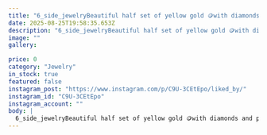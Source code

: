 ```yaml
---
title: "6_side_jewelryBeautiful half set of yellow gold 🪙with diamonds and peridot💎🧶اویز و گوشواره زبرجد  peridot Peridot stone: 15.250 ct emerald & trilliantcutBrilliant stone: 1.535 ctSetting-up: surface & sharp claws prong for big stonetotal weight: 18 gr 750G_____________________________#Microsetting #microsettingtrainer ##stonesetting #stonesetting #gemstone #brilliant #peridot #claws_prong #jewelryroja58w"
date: 2025-08-25T19:58:35.653Z
description: "6_side_jewelryBeautiful half set of yellow gold 🪙with diamonds and peridot💎🧶اویز و گوشواره زبرجد  peridot Peridot stone: 15.250 ct emerald & trilliantcutBrilliant stone: 1.535 ctSetting-up: surface & sharp claws prong for big stonetotal weight: 18 gr 750G_____________________________#Microsetting #microsettingtrainer ##stonesetting #stonesetting #gemstone #brilliant #peridot #claws_prong #jewelryroja58w"
image: ""
gallery:

price: 0
category: "Jewelry"
in_stock: true
featured: false
instagram_post: "https://www.instagram.com/p/C9U-3CEtEpo/liked_by/"
instagram_id: "C9U-3CEtEpo"
instagram_account: ""
body: |
  6_side_jewelryBeautiful half set of yellow gold 🪙with diamonds and peridot💎🧶اویز و گوشواره زبرجد  peridot Peridot stone: 15.250 ct emerald & trilliantcutBrilliant stone: 1.535 ctSetting-up: surface & sharp claws prong for big stonetotal weight: 18 gr 750G_____________________________#Microsetting #microsettingtrainer ##stonesetting #stonesetting #gemstone #brilliant #peridot #claws_prong #jewelryroja58w
---
```

